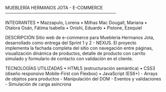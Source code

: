 MUEBLERÍA HERMANOS JOTA - E-COMMERCE
────────────────────────────────────

INTEGRANTES
• Mazzapulo, Lorena
• Milhas Mac Dougall, Mariana
• Otalora Osán, Fátima Isabella
• Onishi, Eduardo
• Pistone, Ezequiel

DESCRIPCIÓN
Sitio web de e-commerce para Mueblería Hermanos Jota, desarrollado como entrega del Sprint 1 y 2 - NEXUS.
El proyecto implementa la fachada completa del sitio con navegación entre páginas, visualización dinámica de productos, detalle de producto con carrito simulado y formulario de contacto con validación en el cliente.

TECNOLOGÍAS UTILIZADAS
• HTML5 (estructuración semántica)
• CSS3 (diseño responsivo Mobile-First con Flexbox)
• JavaScript (ES6+)
    - Arrays de objetos para productos
    - Manipulación del DOM
    - Eventos y validaciones
    - Simulación de carga asíncrona